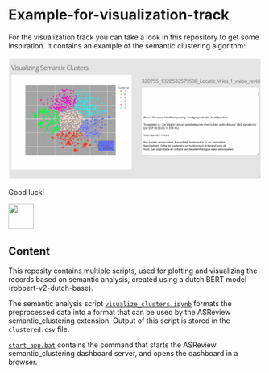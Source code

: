 # Example-for-visualization-track
For the visualization track you can take a look in this repository to get some
inspiration. It contains an example of the semantic clustering algorithm:

![Semantic Clustering](docs/example.gif)


Good luck! 

<img src="https://upload.wikimedia.org/wikipedia/commons/2/20/Rubber_duck.svg"
width="50" height="50">

## Content
This reposity contains multiple scripts, used for plotting and visualizing the
records based on semantic analysis, created using a dutch BERT model
(robbert-v2-dutch-base).

The semantic analysis script
[`visualize_clusters.ipynb`](/scripts/visualize_clusters.ipynb) formats the
preprocessed data into a format that can be used by the ASReview
semantic_clustering extension. Output of this script is stored in the
`clustered.csv` file.

[`start_app.bat`](/scripts/start_app.bat) contains the command that starts the
ASReview semantic_clustering dashboard server, and opens the dashboard in a
browser.
